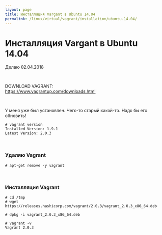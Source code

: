 ```yaml
---
layout: page
title: Инсталляция Vargant в Ubuntu 14.04
permalink: /linux/virtual/vagrant/installation/ubuntu-14-04/
---
```



# Инсталляция Vargant в Ubuntu 14.04

Делаю 
02.04.2018

<br/>

DOWNLOAD VAGRANT:  
https://www.vagrantup.com/downloads.html


<br/>

У меня уже был установлен. Чего-то старый какой-то. Надо бы его обновить!

    # vagrant version
    Installed Version: 1.9.1
    Latest Version: 2.0.3

<br/>

### Удаляю Vagrant

    # apt-get remove -y vagrant


<br/>

### Инсталляция Vagrant

    # cd /tmp
    # wget https://releases.hashicorp.com/vagrant/2.0.3/vagrant_2.0.3_x86_64.deb

    # dpkg -i vagrant_2.0.3_x86_64.deb

    # vagrant -v
    Vagrant 2.0.3
